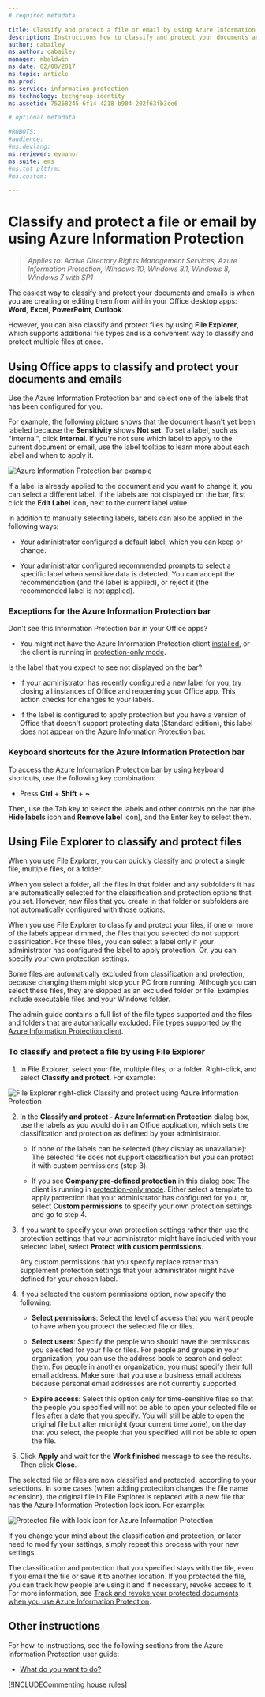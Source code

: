 ```yaml
---
# required metadata

title: Classify and protect a file or email by using Azure Information Protection | Azure Information Protection
description: Instructions how to classify and protect your documents and emails.
author: cabailey
ms.author: cabailey
manager: mbaldwin
ms.date: 02/08/2017
ms.topic: article
ms.prod:
ms.service: information-protection
ms.technology: techgroup-identity
ms.assetid: 75268245-6f14-4218-b904-202f63fb3ce6

# optional metadata

#ROBOTS:
#audience:
#ms.devlang:
ms.reviewer: eymanor
ms.suite: ems
#ms.tgt_pltfrm:
#ms.custom:

---
```


# Classify and protect a file or email by using Azure Information Protection

>*Applies to: Active Directory Rights Management Services, Azure Information Protection, Windows 10, Windows 8.1, Windows 8, Windows 7 with SP1*

The easiest way to classify and protect your documents and emails is when you are creating or editing them from within your Office desktop apps: **Word**, **Excel**, **PowerPoint**, **Outlook**. 

However, you can also classify and protect files by using **File Explorer**, which supports additional file types and is a convenient way to classify and protect multiple files at once.

## Using Office apps to classify and protect your documents and emails

Use the Azure Information Protection bar and select one of the labels that has been configured for you. 

For example, the following picture shows that the document hasn't yet been labeled because the **Sensitivity** shows **Not set**. To set a label, such as "Internal", click **Internal**. If you're not sure which label to apply to the current document or email, use the label tooltips to learn more about each label and when to apply it.

![Azure Information Protection bar example](../media/info-protect-bar-not-set-callout.png)

If a label is already applied to the document and you want to change it, you can select a different label. If the labels are not displayed on the bar, first click the **Edit Label** icon, next to the current label value.

In addition to manually selecting labels, labels can also be applied in the following ways:

- Your administrator configured a default label, which you can keep or change.

- Your administrator configured recommended prompts to select a specific label when sensitive data is detected. You can accept the recommendation (and the label is applied), or reject it (the recommended label is not applied).

### Exceptions for the Azure Information Protection bar 

Don't see this Information Protection bar in your Office apps?

- You might not have the Azure Information Protection client [installed](install-client-app.md), or the client is running in [protection-only mode](client-protection-only-mode.md).
 
Is the label that you expect to see not displayed on the bar? 

- If your administrator has recently configured a new label for you, try closing all instances of Office and reopening your Office app. This action checks for changes to your labels.

- If the label is configured to apply protection but you have a version of Office that doesn't support protecting data (Standard edition), this label does not appear on the Azure Information Protection bar. 


### Keyboard shortcuts for the Azure Information Protection bar

To access the Azure Information Protection bar by using keyboard shortcuts, use the following key combination:

- Press **Ctrl** + **Shift** + **~** 

Then, use the Tab key to select the labels and other controls on the bar (the **Hide labels** icon and **Remove label** icon), and the Enter key to select them.

## Using File Explorer to classify and protect files

When you use File Explorer, you can quickly classify and protect a single file, multiple files, or a folder. 

When you select a folder, all the files in that folder and any subfolders it has are automatically selected for the classification and protection options that you set. However, new files that you create in that folder or subfolders are not automatically configured with those options.

When you use File Explorer to classify and protect your files, if one or more of the labels appear dimmed, the files that you selected do not support classification. For these files, you can select a label only if your administrator has configured the label to apply protection. Or, you can specify your own protection settings. 

Some files are automatically excluded from classification and protection, because changing them might stop your PC from running. Although you can select these files, they are skipped as an excluded folder or file. Examples include executable files and your Windows folder.

The admin guide contains a full list of the file types supported and the files and folders that are automatically excluded: [File types supported by the Azure Information Protection client](client-admin-guide-file-types.md).


### To classify and protect a file by using File Explorer

1.  In File Explorer, select your file, multiple files, or a folder. Right-click, and select **Classify and protect**. For example:

![File Explorer right-click Classify and protect using Azure Information Protection](../media/right-click-classify-protect.png)

2. In the **Classify and protect - Azure Information Protection** dialog box, use the labels as you would do in an Office application, which sets the classification and protection as defined by your administrator. 

    - If none of the labels can be selected (they display as unavailable): The selected file does not support classification but you can protect it with custom permissions (step 3).
    
    - If you see **Company pre-defined protection** in this dialog box: The client is running in [protection-only mode](client-protection-only-mode.md). Either select a template to apply protection that your administrator has configured for you, or, select **Custom permissions** to specify your own protection settings and go to step 4.
    
3. If you want to specify your own protection settings rather than use the protection settings that your administrator might have included with your selected label, select **Protect with custom permissions**.
    
    Any custom permissions that you specify replace rather than supplement protection settings that your administrator might have defined for your chosen label.  

4. If you selected the custom permissions option, now specify the following:

    - **Select permissions**: Select the level of access that you want people to have when you protect the selected file or files.
    
    - **Select users**: Specify the people who should have the permissions you selected for your file or files. For people and groups in your organization, you can use the address book to search and select them. For people in another organization, you must specify their full email address. Make sure that you use a business email address because personal email addresses are not currently supported.
        
    - **Expire access**: Select this option only for time-sensitive files so that the people you specified will not be able to open your selected file or files after a date that you specify. You will still be able to open the original file but after midnight (your current time zone), on the day that you select, the people that you specified will not be able to open the file.

5. Click **Apply** and wait for the **Work finished** message to see the results. Then click **Close**.

The selected file or files are now classified and protected, according to your selections. In some cases (when adding protection changes the file name extension), the original file in File Explorer is replaced with a new file that has the Azure Information Protection lock icon. For example:

![Protected file with lock icon for Azure Information Protection](../media/Pfile.png)

If you change your mind about the classification and protection, or later need to modify your settings, simply repeat this process with your new settings.

The classification and protection that you specified stays with the file, even if you email the file or save it to another location. If you protected the file, you can track how people are using it and if necessary, revoke access to it. For more information, see [Track and revoke your protected documents when you use Azure Information Protection](client-track-revoke.md). 


## Other instructions
For how-to instructions, see the following sections from the Azure Information Protection user guide:

-   [What do you want to do?](client-user-guide.md#what-do-you-want-to-do)

[!INCLUDE[Commenting house rules](../includes/houserules.md)]
